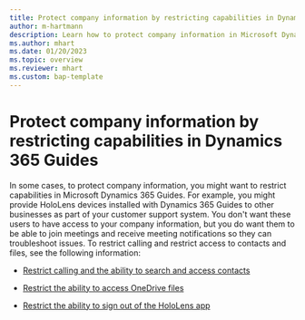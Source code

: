 ```yaml
---
title: Protect company information by restricting capabilities in Dynamics 365 Guides
author: m-hartmann
description: Learn how to protect company information in Microsoft Dynamics 365 Guides by restricting capabilities, including calling, access to OneDrive files, and the ability to sign out of the app.
ms.author: mhart
ms.date: 01/20/2023
ms.topic: overview
ms.reviewer: mhart
ms.custom: bap-template
---
```


# Protect company information by restricting capabilities in Dynamics 365 Guides

In some cases, to protect company information, you might want to restrict capabilities in Microsoft Dynamics 365 Guides. For example, you might provide HoloLens devices installed with Dynamics 365 Guides to other businesses as part of your customer support system. You don't want these users to have access to your company information, but you do want them to be able to join meetings and receive meeting notifications so they can troubleshoot issues. To restrict calling and restrict access to contacts and files, see the following information:

- [Restrict calling and the ability to search and access contacts](restricted-mode-calling.md)

- [Restrict the ability to access OneDrive files](restricted-mode-files.md)

- [Restrict the ability to sign out of the HoloLens app](restricted-mode-signout.md)
